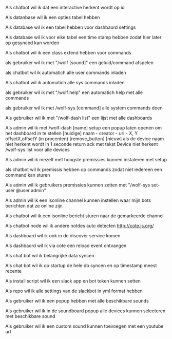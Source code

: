 Als chatbot wil ik dat een interactive herkent wordt op id

Als datanbase wil ik een opties tabel hebben

Als database wil ik een tabel hebben voor dashbaord settings

Als database wil ik voor elke tabel een time stamp hebben zodat hier later op gesynced kan worden

Als chatbot wil ik een class extend hebben voor commands

als gebruiker wil ik met "/wolf [sound]" een geluid/command afspelen

als chatbot wil ik automatich alle user commands inladen

Als chatbot wil ik automatich alle sys commands inladen

als gebruiker wil ik met "/wolf help" een automatich help met alle commands

als gebruiker wil ik met /wolf-sys [command] alle system commands doen

Als gebruiker wil ik met "/wolf-dash list" een lijst met alle dashboards

Als admin wil ik met /wolf-dash [name] setup een popup laten openen om het dashboard in te stellen
    [huidige] naam - creator - url - X, Y offsetX,offsetY (in procenten) [remove_button]
    [nieuw]
    als de device naam niet herkent wordt in 1 seconde return ack met tekst Device niet herkent /wolf-sys list voor alle devices

Als admin wil ik mezelf met hoogste premissies kunnen instaleren met setup

als chatbot wil ik premissis hebben op commands zodat niet iedereen een command kan sturen

Als admin wil ik gebruikers premissies kunnen zetten met "/wolf-sys set-user @user admin"

Als admin wil ik een isonline channel kunnen instellen waar mijn bots berichten dat ze online zijn

Als chatbot wil ik een isonline bericht sturen naar de gemarkeerde channel

Als chatbot node wil ik andere notdes auto detecten http://cote.js.org/

Als dashboard wil ik ook in de discover service komen

Als dashbaord wil ik via cote een reload event ontvangen

Als chat bot wil ik belangrijke data syncen

Als chat bot wil ik op startup de hele db syncen en op timestamp meest recente

Als install script wil ik een slack app en bot token kunnen setten

Als repo wil ik alle settings van de slackbot in yml format hebben

Als gebruiker wil ik een popup hebben met alle beschikbare sounds

Als gebruiker wil ik in de soundboard popup alle devices kunnen selecteren met beschikbare sound

Als gebruiker wil ik een custom sound kunnen toevoegen met een youtube url
